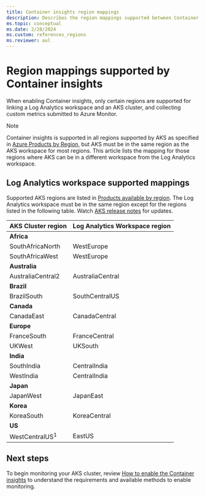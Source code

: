 ```yaml
---
title: Container insights region mappings
description: Describes the region mappings supported between Container insights, Log Analytics Workspace, and custom metrics.
ms.topic: conceptual
ms.date: 2/28/2024
ms.custom: references_regions
ms.reviewer: aul
---
```


# Region mappings supported by Container insights

When enabling Container insights, only certain regions are supported for linking a Log Analytics workspace and an AKS cluster, and collecting custom metrics submitted to Azure Monitor.

> [!NOTE]
> Container insights is supported in all regions supported by AKS as specified in [Azure Products by Region](https://azure.microsoft.com/explore/global-infrastructure/products-by-region/?products=kubernetes-service), but AKS must be in the same region as the AKS workspace for most regions. This article lists the mapping for those regions where AKS can be in a different workspace from the Log Analytics workspace. 

## Log Analytics workspace supported mappings
Supported AKS regions are listed in [Products available by region](https://azure.microsoft.com/global-infrastructure/services/?products=kubernetes-service). The Log Analytics workspace must be in the same region except for the regions listed in the following table. Watch [AKS release notes](https://github.com/Azure/AKS/releases) for updates.


|**AKS Cluster region** | **Log Analytics Workspace region** |
|-----------------------|------------------------------------|
|**Africa** | |
|SouthAfricaNorth |WestEurope |
|SouthAfricaWest |WestEurope |
|**Australia** | |
|AustraliaCentral2 |AustraliaCentral |
|**Brazil** | |
|BrazilSouth | SouthCentralUS |
|**Canada** ||
|CanadaEast |CanadaCentral |
|**Europe** | |
|FranceSouth |FranceCentral |
|UKWest |UKSouth |
|**India** | |
|SouthIndia |CentralIndia |
|WestIndia |CentralIndia |
|**Japan** | |
|JapanWest |JapanEast |
|**Korea** | |
|KoreaSouth |KoreaCentral |
|**US** | |
|WestCentralUS<sup>1</sup>|EastUS |


## Next steps

To begin monitoring your AKS cluster, review [How to enable the Container insights](container-insights-onboard.md) to understand the requirements and available methods to enable monitoring.  
